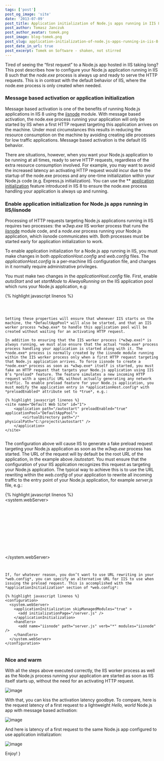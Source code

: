 ```yaml
---
tags: ['post']
post_og_image: 'site'
date: '2013-07-09'  
post_title: Application initialization of Node.js apps running in IIS 8 using iisnode
post_author: Tomasz Janczuk
post_author_avatar: tomek.png
post_image: blog-tomek.png
post_slug: application-initialization-of-node.js-apps-running-in-iis-8-using-iisnode
post_date_in_url: true
post_excerpt: Tomek on Software - shaken, not stirred
---
```





Tired of seeing the “first request” to a Node.js app hosted in IIS taking long? This post describes how to configure your Node.js application running in IIS 8 such that the *node.exe* process is always up and ready to serve the HTTP requests. This is in contrast with the default behavior of IIS, where the node.exe process is only created when needed.     

### Message based activation or application initialization  

Message based activation is one of the benefits of running Node.js applications in IIS 8 using the [iisnode](https://github.com/tjanczuk/iisnode) module. With message based activation, the node.exe process running your application will only be started by IIS when a first HTTP request targeting this application arrives on the machine. Under most circumstances this results in reducing the resource consumption on the machine by avoiding creating idle processes for low traffic applications. Message based activation is the default IIS behavior.   

There are situations, however, when you want your Node.js application to be running at all times, ready to serve HTTP requests, regardless of the extra resource consumption involved. For example, you may want to avoid the increased latency an activating HTTP request would incur due to the startup of the node.exe process and any one-time initialization within your Node.js code (e.g. Express.js initialization). You can use the ** [application initialization](http://www.iis.net/learn/get-started/whats-new-in-iis-8/iis-80-application-initialization) feature introduced in IIS 8 to ensure the node.exe process handling your application is always up and running.   

### Enable application initialization for Node.js apps running in IIS/iisnode  

Processing of HTTP requests targeting Node.js applications running in IIS requires two processes: the *w3wp.exe* IIS worker process that runs the [iisnode](https://github.com/tjanczuk/iisnode) module code, and a *node.exe* process running your Node.js application, which iisnode communicates with. Both processes must be started early for application initialization to work.   

To enable application initialization for a Node.js app running in IIS, you must make changes in both *applicationHost.config* and *web.config* files. The *applicationHost.config* is a per-machine IIS configuration file, and changes in it normally require administrative privileges.   

You must make two changes in the *applicationHost.config* file. First, enable *autoStart* and set *startMode* to *AlwaysRunning* on the IIS application pool which runs your Node.js application, e.g:   

{% highlight javascript linenos %}
   <applicationPools>  
  <add name="DefaultAppPool" autoStart="true" startMode="AlwaysRunning" />  
</applicationPools>
  

```


Setting these properties will ensure that whenever IIS starts on the machine, the *DefaultAppPool* will also be started, and that an IIS worker process *w3wp.exe* to handle this application pool will be created without waiting for an activating HTTP request. 

In addition to ensuring that the IIS worker process (*w3wp.exe)* is always running, we must also ensure that the actual *node.exe* process process handling your application is started along with it. The *node.exe* process is normally created by the iisnode module running within the IIS worker process only when a first HTTP request targeting that Node.js application arrives. To force iisnode to create a *node.exe* process as soon as *w3wp.exe* itself is started, you must fake an HTTP request that targets your Node.js application using IIS 8’s *preload* feature. The feature simulates a new incoming HTTP request with a specific URL without actually generating any network traffic. To enable preload feature for your Node.js application, you must modify the application entry in *applicationHost.config* with *preloadEnabled* attribute set to *true*, e.g.:

{% highlight javascript linenos %}
<site name="Default Web Site" id="1">  
    <application path="/autostart" preloadEnabled="true" applicationPool="DefaultAppPool">  
        <virtualDirectory path="/" physicalPath="C:\projects\autostart" />  
    </application>  
</site>
  

```


The configuration above will cause IIS to generate a fake preload request targeting your Node.js application as soon as the *w3wp.exe* process has started. The URL of the request will by default be the root URL of the application, in the example above */autostart*. You must ensure that the configuration of your IIS application recognizes this request as targeting your Node.js application. The typical way to achieve this is to use the URL rewriting within the *web.config* of your application to rewrite all incoming traffic to the entry point of your Node.js application, for example *server.js*  file, e.g.:

{% highlight javascript linenos %}
<configuration>  
  <system.webServer>  
    <handlers>  
      <add name="iisnode" path="server.js" verb="*" modules="iisnode" />   
    </handlers>      
    <rewrite>  
      <rules>  
        <rule name="DynamicContent">  
          <action type="Rewrite" url="server.js" />   
        </rule>  
      </rules>  
    </rewrite>      
  </system.webServer>  
</configuration>
  

```


If, for whatever reason, you don’t want to use URL rewriting in your *web.config*, you can specify an alternative URL for IIS to use when issuing the preload request. This is accomplished with the *applicationInitialization* section of *web.config*: 

{% highlight javascript linenos %}
<configuration>  
  <system.webServer>    
    <applicationInitialization skipManagedModules="true" >  
      <add initializationPage="/server.js" />  
    </applicationInitialization>  
    <handlers>  
      <add name="iisnode" path="server.js" verb="*" modules="iisnode" />   
    </handlers>  
  </system.webServer>  
</configuration>
  

```


### Nice and warm

With all the steps above executed correctly, the IIS worker process as well as the Node.js process running your application are started as soon as IIS itself starts up, without the need for an activating HTTP request. 

 ![image](http://lh4.ggpht.com/-AVixvFzYtPw/UdwaA-ykcJI/AAAAAAAADoE/xsWZcwQBzW8/image_thumb%25255B1%25255D.png?imgmax=800) 

With that, you can kiss the activation latency goodbye. To compare, here is the request latency of a first request to a lightweight *Hello, world* Node.js app with message based activation:

 ![image](http://lh4.ggpht.com/-43WjtAwubIw/UdwaFvUFG_I/AAAAAAAADoU/E_nmRfzulKc/image_thumb%25255B4%25255D.png?imgmax=800) 

And here is latency of a first request to the same Node.js app configured to use application initialization:

 ![image](http://lh5.ggpht.com/-2UefLfLEXvQ/UdwaHF8AcdI/AAAAAAAADok/R56Eh5ePVIc/image_thumb%25255B6%25255D.png?imgmax=800) 

Enjoy!  }